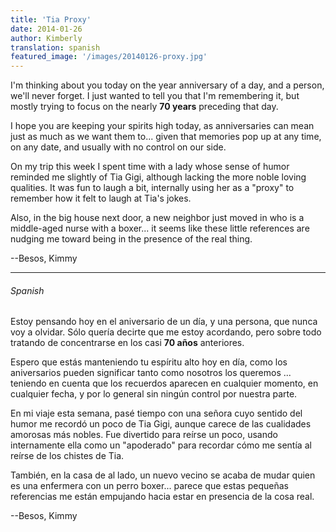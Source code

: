 ```yaml
---
title: 'Tia Proxy'
date: 2014-01-26
author: Kimberly
translation: spanish
featured_image: '/images/20140126-proxy.jpg'
---
```


I'm thinking about you today on the year anniversary of a day, and a person, we'll never forget. I just wanted to tell you that I'm remembering it, but mostly trying to focus on the nearly **70 years** preceding that day.

I hope you are keeping your spirits high today, as anniversaries can mean just as much as we want them to... given that memories pop up at any time, on any date, and usually with no control on our side.

On my trip this week I spent time with a lady whose sense of humor reminded me slightly of Tia Gigi, although lacking the more noble loving qualities. It was fun to laugh a bit, internally using her as a "proxy" to remember how it felt to laugh at Tia's jokes.

Also, in the big house next door, a new neighbor just moved in who is a middle-aged nurse with a boxer... it seems like these little references are nudging me toward being in the presence of the real thing.

--Besos, Kimmy

---

###### Spanish

Estoy pensando hoy en el aniversario de un día, y una persona, que nunca voy a olvidar. Sólo quería decirte que me estoy acordando, pero sobre todo tratando de concentrarse en los casi **70 años** anteriores.

Espero que estás manteniendo tu espíritu alto hoy en día, como los aniversarios pueden significar tanto como nosotros los queremos ... teniendo en cuenta que los recuerdos aparecen en cualquier momento, en cualquier fecha, y por lo general sin ningún control por nuestra parte.

En mi viaje esta semana, pasé tiempo con una señora cuyo sentido del humor me recordó un poco de Tia Gigi, aunque carece de las cualidades amorosas más nobles. Fue divertido para reírse un poco, usando internamente ella como un "apoderado" para recordar cómo me sentía al reírse de los chistes de Tia.

También, en la casa de al lado, un nuevo vecino se acaba de mudar quien es una enfermera con un perro boxer... parece que estas pequeñas referencias me están empujando hacia estar en presencia de la cosa real.

--Besos, Kimmy
